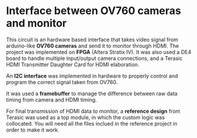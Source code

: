# Interface between OV760 cameras and monitor
This circuit is an hardware based interface that takes video signal from arduino-like **OV760 cameras** and send it to monitor through HDMI.
The project was implemented on **FPGA** (Altera Stratix IV). It was also used a DE4 board to handle multiple input/output camera connections, and a Terasic HDMI Transmitter Daughter Card for HDMI elaboration.

An **I2C interface** was implemented in hardware to properly control and program the correct signal taken from OV760.

It was used a **framebuffer** to manage the difference between raw data timing from camera and HDMI timing.

For final transmission of HDMI data to monitor, a **reference design** from Terasic was used as a top module, in which the custom logic was collocated. You will need all the files inclued in the reference project in order to make it work.

